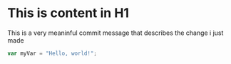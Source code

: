 # This is content in H1 

This is a very meaninful commit message that describes the change i just made

``` javascript
var myVar = "Hello, world!";
```
